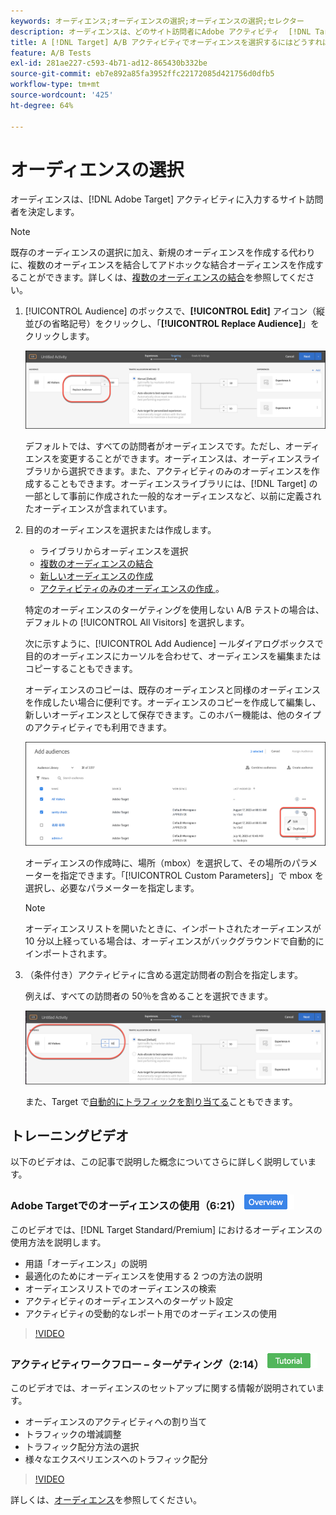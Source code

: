 ```yaml
---
keywords: オーディエンス;オーディエンスの選択;オーディエンスの選択;セレクター
description: オーディエンスは、どのサイト訪問者にAdobe アクティビティ  [!DNL Target]  入力するかを決定します。
title: A [!DNL Target] A/B アクティビティでオーディエンスを選択するにはどうすればよいですか？
feature: A/B Tests
exl-id: 281ae227-c593-4b71-ad12-865430b332be
source-git-commit: eb7e892a85fa3952ffc22172085d421756d0dfb5
workflow-type: tm+mt
source-wordcount: '425'
ht-degree: 64%

---
```


# オーディエンスの選択

オーディエンスは、[!DNL Adobe Target] アクティビティに入力するサイト訪問者を決定します。

>[!NOTE]
>
>既存のオーディエンスの選択に加え、新規のオーディエンスを作成する代わりに、複数のオーディエンスを結合してアドホックな結合オーディエンスを作成することができます。詳しくは、[複数のオーディエンスの結合](/help/main/c-target/combining-multiple-audiences.md#concept_A7386F1EA4394BD2AB72399C225981E5)を参照してください。

1. [!UICONTROL Audience] のボックスで、**[!UICONTROL Edit]** アイコン（縦並びの省略記号）をクリックし、「**[!UICONTROL Replace Audience]**」をクリックします。

   ![「オーディエンスを置換」オプション](/help/main/c-activities/t-test-ab/t-test-create-ab/assets/replace-audience.png)

   デフォルトでは、すべての訪問者がオーディエンスです。ただし、オーディエンスを変更することができます。オーディエンスは、オーディエンスライブラリから選択できます。また、アクティビティのみのオーディエンスを作成することもできます。オーディエンスライブラリには、[!DNL Target] の一部として事前に作成された一般的なオーディエンスなど、以前に定義されたオーディエンスが含まれています。

1. 目的のオーディエンスを選択または作成します。

   * ライブラリからオーディエンスを選択
   * [複数のオーディエンスの結合](/help/main/c-target/combining-multiple-audiences.md#concept_A7386F1EA4394BD2AB72399C225981E5)
   * [新しいオーディエンスの作成](/help/main/c-target/c-audiences/create-audience.md#task_1D507519D3AD4390B507F188BD294DC1)
   * [ アクティビティのみのオーディエンスの作成 ](/help/main/c-target/creating-activity-only-audience.md#concept_A6BADCF530ED4AE1852E677FEBE68483)。

   特定のオーディエンスのターゲティングを使用しない A/B テストの場合は、デフォルトの [!UICONTROL All Visitors] を選択します。

   次に示すように、[!UICONTROL Add Audience] ールダイアログボックスで目的のオーディエンスにカーソルを合わせて、オーディエンスを編集またはコピーすることもできます。

   オーディエンスのコピーは、既存のオーディエンスと同様のオーディエンスを作成したい場合に便利です。オーディエンスのコピーを作成して編集し、新しいオーディエンスとして保存できます。このホバー機能は、他のタイプのアクティビティでも利用できます。

   ![オーディエンスにマウスポインターを置く](/help/main/c-activities/t-test-ab/t-test-create-ab/assets/audience_picker_hover-new.png)

   オーディエンスの作成時に、場所（mbox）を選択して、その場所のパラメーターを指定できます。「[!UICONTROL Custom Parameters]」で mbox を選択し、必要なパラメーターを指定します。

   >[!NOTE]
   >
   >オーディエンスリストを開いたときに、インポートされたオーディエンスが 10 分以上経っている場合は、オーディエンスがバックグラウンドで自動的にインポートされます。

1. （条件付き）アクティビティに含める選定訪問者の割合を指定します。

   例えば、すべての訪問者の 50％を含めることを選択できます。

   ![オーディエンスの割合](/help/main/c-activities/t-test-ab/t-test-create-ab/assets/audperc-new.png)

   また、Target で[自動的にトラフィックを割り当てる](/help/main/c-activities/automated-traffic-allocation/automated-traffic-allocation.md#concept_A1407678796B4C569E94CBA8A9F7F5D4)こともできます。

## トレーニングビデオ

以下のビデオは、この記事で説明した概念についてさらに詳しく説明しています。

### Adobe Targetでのオーディエンスの使用（6:21） ![ 概要バッジ ](/help/main/assets/overview.png)

このビデオでは、[!DNL Target Standard/Premium] におけるオーディエンスの使用方法を説明します。

* 用語「オーディエンス」の説明
* 最適化のためにオーディエンスを使用する 2 つの方法の説明
* オーディエンスリストでのオーディエンスの検索
* アクティビティのオーディエンスへのターゲット設定
* アクティビティの受動的なレポート用でのオーディエンスの使用

>[!VIDEO](https://video.tv.adobe.com/v/17398)

### アクティビティワークフロー – ターゲティング（2:14） ![ チュートリアルバッジ ](/help/main/assets/tutorial.png)

このビデオでは、オーディエンスのセットアップに関する情報が説明されています。

* オーディエンスのアクティビティへの割り当て
* トラフィックの増減調整
* トラフィック配分方法の選択
* 様々なエクスペリエンスへのトラフィック配分

>[!VIDEO](https://video.tv.adobe.com/v/17385)

詳しくは、[オーディエンス](/help/main/c-target/c-audiences/audiences.md#concept_65BE870D290E412D8BBF557EEA67C271)を参照してください。
